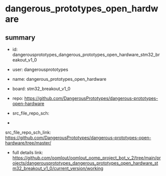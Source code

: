 # dangerous_prototypes_open_hardware
 
## summary 
* id: dangerousprototypes_dangerous_prototypes_open_hardware_stm32_breakout_v1_0
* user: dangerousprototypes
* name: dangerous_prototypes_open_hardware
* board: stm32_breakout_v1_0
* repo: https://github.com/DangerousPrototypes/dangerous-prototypes-open-hardware



* src_file_repo_sch: 
*
 src_file_repo_sch_link: https://github.com/DangerousPrototypes/dangerous-prototypes-open-hardware/tree/master/
* full details link: https://github.com/oomlout/oomlout_oomp_project_bot_v_2/tree/main/projects/dangerousprototypes_dangerous_prototypes_open_hardware_stm32_breakout_v1_0/current_version/working  






